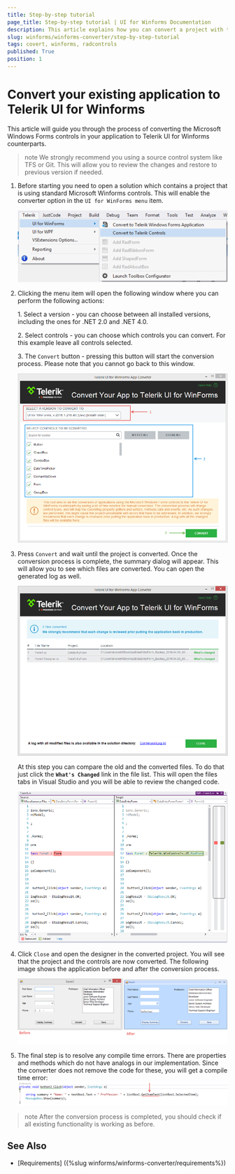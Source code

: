 ```yaml
---
title: Step-by-step tutorial
page_title: Step-by-step tutorial | UI for Winforms Documentation
description: This article explains how you can convert a project with the winforms converter.
slug: winforms/winforms-converter/step-by-step-tutorial
tags: covert, winforms, radcontrols
published: True
position: 1
---
```


# Convert your existing application to Telerik UI for Winforms

This article will guide you through the process of converting the Microsoft Windows Forms controls in your application to Telerik UI for Winforms counterparts. 

>note We strongly recommend you using a source control system like TFS or Git. This will allow you to review the changes and restore to previous version if needed. 

1. Before starting you need to open a solution which contains a project that is using standard Microsoft Winforms controls. This will enable the converter option in the `UI for WinForms menu` item.

    ![winforms-converter-step-by-step-tutorial001](images/winforms-converter-step-by-step-tutorial001.png)

2. Clicking the menu item will open the following window where you can perform the following actions: 

    1\. Select a version - you can choose between all installed versions, including the ones for .NET 2.0 and .NET 4.0.

    2\. Select controls - you can choose which controls you can convert. For this example leave all controls selected. 

    3\. The `Convert` button - pressing this button will start the conversion process. Please note that you cannot go back to this window.  

    ![winforms-converter-step-by-step-tutorial002](images/winforms-converter-step-by-step-tutorial002.png)

3. Press `Convert` and wait until the project is converted. Once the conversion process is complete, the summary dialog will appear. This will allow you to see which files are converted. You can open the generated log as well.

    ![winforms-converter-step-by-step-tutorial003](images/winforms-converter-step-by-step-tutorial003.png)

    At this step you can compare the old and the converted files. To do that just click the __`What's Changed`__ link in the file list. This will open the files tabs in Visual Studio and you will be able to review the changed code.
    
    ![winforms-converter-step-by-step-tutorial004](images/winforms-converter-step-by-step-tutorial004.png)

4. Click `Close` and open the designer in the converted project. You will see that the project and the controls are now converted. The following image shows the application before and after the conversion process.

    ![winforms-converter-step-by-step-tutorial005](images/winforms-converter-step-by-step-tutorial005.png)

5. The final step is to resolve any compile time errors. There are properties and methods which do not have analogs in our implementation. Since the converter does not remove the code for these, you will get a compile time error:
    ![winforms-converter-step-by-step-tutorial006](images/winforms-converter-step-by-step-tutorial006.png)

>note After the conversion process is completed, you should check if all existing functionality is working as before.

## See Also

* [Requirements] ({%slug winforms/winforms-converter/requirements%})
